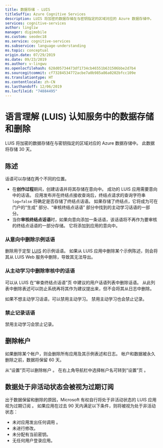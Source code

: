 ```yaml
---
title: 数据存储 - LUIS
titleSuffix: Azure Cognitive Services
description: LUIS 将加密的数据存储在与密钥指定的区域对应的 Azure 数据存储中。
services: cognitive-services
author: lingliw
manager: digimobile
ms.custom: seodec18
ms.service: cognitive-services
ms.subservice: language-understanding
ms.topic: conceptual
origin.date: 07/29/2019
ms.date: 09/23/2019
ms.author: v-lingwu
ms.openlocfilehash: 628d05734473df1734cb46551b631506bbe2d7b4
ms.sourcegitcommit: cf73284534772acbe7a0b985a86a0202bfcc109e
ms.translationtype: HT
ms.contentlocale: zh-CN
ms.lasthandoff: 12/06/2019
ms.locfileid: "74884495"
---
```

# <a name="data-storage-and-removal-in-language-understanding-luis-cognitive-services"></a>语言理解 (LUIS) 认知服务中的数据存储和删除
LUIS 将加密的数据存储在与密钥指定的区域对应的 Azure 数据存储中。 此数据将存储 30 天。 

## <a name="utterances"></a>陈述

话语可以存储在两个不同的位置。 

* 在**创作过程**期间，创建话语并将其存储在意向中。 成功的 LUIS 应用需要意向中的话语。 应用发布并在终结点接收查询后，终结点请求的查询字符串 `log=false` 将确定是否存储了终结点话语。 如果存储了终结点，它将成为可在门户的“生成”  部分、“审核终结点话语”  部分中找到的主动学习话语的一部分。 
* 当你**审核终结点话语**时，如果向意向添加一条话语，该话语将不再作为要审核的终结点话语的一部分存储。 它将添加到应用的意向中。 

<a name="utterances-in-an-intent"></a>

### <a name="delete-example-utterances-from-an-intent"></a>从意向中删除示例话语

删除用于定型 [LUIS](luis-reference-regions.md) 的示例话语。 如果从 LUIS 应用中删除某个示例陈述，则会将其从 LUIS Web 服务中删除，导致其无法导出。

<a name="utterances-in-review"></a>

### <a name="delete-utterances-in-review-from-active-learning"></a>从主动学习中删除审核中的话语

可以从 LUIS 在“审查终结点话语”页  中建议的用户话语列表中删除话语。 从此列表中删除表述可以防止系统再将其作为建议提出来，但不会将其从日志中删除。

如果不想主动学习话语，可以禁用主动学习。 禁用主动学习也会禁止记录。

### <a name="disable-logging-utterances"></a>禁止记录话语
禁用主动学习会禁止记录。


<a name="accounts"></a>

## <a name="delete-an-account"></a>删除帐户
如果删除某个帐户，则会删除所有应用及其示例表述和日志。 帐户和数据被永久删除之前，数据将保留 60 天。

从“设置”页可以删除帐户  。 在右上角导航栏中选择帐户名可转到“设置”页  。

## <a name="data-inactivity-as-an-expired-subscription"></a>数据处于非活动状态会被视为过期订阅
出于数据保留和删除的原因，Microsoft 有权自行将处于非活动状态的 LUIS 应用视为过期订阅  。 如果应用在过去 90 天内满足以下条件，则将被视为处于非活动状态： 

* 未对应用发出任何调用  。
* 未进行修改。
* 未分配有当前密钥。
* 无任何用户登录应用。
